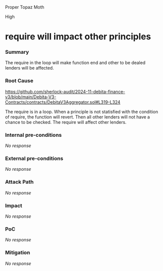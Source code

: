 Proper Topaz Moth

High

# require will impact other principles

### Summary

The require in the loop will make function end and other to be dealed lenders will be affected.

### Root Cause

https://github.com/sherlock-audit/2024-11-debita-finance-v3/blob/main/Debita-V3-Contracts/contracts/DebitaV3Aggregator.sol#L319-L324

The require is in a loop. When a principle is not statisfied with the condition of require, the function will revert. Then all other lenders will not have a chance to be checked. The require will affect other lenders.

### Internal pre-conditions

_No response_

### External pre-conditions

_No response_

### Attack Path

_No response_

### Impact

_No response_

### PoC

_No response_

### Mitigation

_No response_